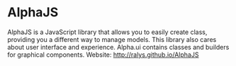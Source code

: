 AlphaJS
=======

AlphaJS is a JavaScript library that allows you to easily create class, providing you a different way to manage models. This library also cares about user interface and experience. Alpha.ui contains classes and builders for graphical components. Website: http://ralys.github.io/AlphaJS
